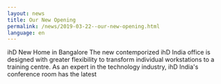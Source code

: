 ```yaml
---
layout: news
title: Our New Opening
permalink: /news/2019-03-22--our-new-opening.html
language: en
---
```


ihD New Home in Bangalore
The new contemporized ihD India office is designed with greater flexibility to transform individual workstations to a training centre. As an expert
in the technology industry, ihD India's conference room has the latest <!-- more -->